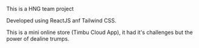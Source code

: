 This is a HNG team project

Developed using ReactJS anf Tailwind CSS.

This is a mini online store (Timbu Cloud App), it had it's challenges but the power of dealine trumps.